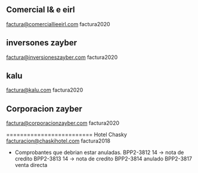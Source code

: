 Comercial l& e eirl
----------------------------------
factura@comerciallieeirl.com
factura2020


inversones zayber
----------------------------------
factura@inversioneszayber.com
factura2020


kalu
----------------------------------
factura@kalu.com
factura2020


Corporacion zayber
----------------------------------
factura@corporacionzayber.com
factura2020

=========================
Hotel Chasky
facturacion@chaskihotel.com
factura2018

- Comprobantes que debrian estar anuladas.
BPP2-3812 14 -> nota de credito
BPP2-3813 14 -> nota de credito
BPP2-3814 anulado
BPP2-3817 venta directa